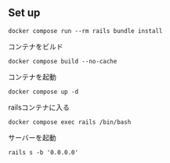 ## Set up

```
docker compose run --rm rails bundle install
```

コンテナをビルド
```
docker compose build --no-cache
```

コンテナを起動
```
docker compose up -d
```

railsコンテナに入る
```
docker compose exec rails /bin/bash
```

サーバーを起動
```
rails s -b '0.0.0.0'
```
